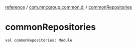 [reference](../index.md) / [com.mncgroup.common.di](index.md) / [commonRepositories](./common-repositories.md)

# commonRepositories

`val commonRepositories: Module`